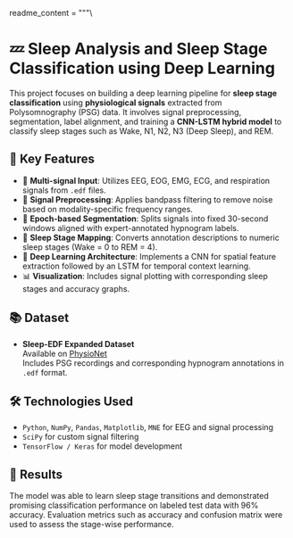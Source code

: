readme_content = """\
# 💤 Sleep Analysis and Sleep Stage Classification using Deep Learning

This project focuses on building a deep learning pipeline for **sleep stage classification** using **physiological signals** extracted from Polysomnography (PSG) data. It involves signal preprocessing, segmentation, label alignment, and training a **CNN-LSTM hybrid model** to classify sleep stages such as Wake, N1, N2, N3 (Deep Sleep), and REM.

## 📌 Key Features

- 🔬 **Multi-signal Input**: Utilizes EEG, EOG, EMG, ECG, and respiration signals from `.edf` files.
- 🧼 **Signal Preprocessing**: Applies bandpass filtering to remove noise based on modality-specific frequency ranges.
- 🧩 **Epoch-based Segmentation**: Splits signals into fixed 30-second windows aligned with expert-annotated hypnogram labels.
- 🧠 **Sleep Stage Mapping**: Converts annotation descriptions to numeric sleep stages (Wake = 0 to REM = 4).
- 🤖 **Deep Learning Architecture**: Implements a CNN for spatial feature extraction followed by an LSTM for temporal context learning.
- 📊 **Visualization**: Includes signal plotting with corresponding sleep stages and accuracy graphs.

## 📚 Dataset

- **Sleep-EDF Expanded Dataset**  
  Available on [PhysioNet](https://physionet.org/content/sleep-edfx/1.0.0/)  
  Includes PSG recordings and corresponding hypnogram annotations in `.edf` format.

## 🛠️ Technologies Used

- `Python`, `NumPy`, `Pandas`, `Matplotlib`, `MNE` for EEG and signal processing  
- `SciPy` for custom signal filtering  
- `TensorFlow / Keras` for model development

## 🧪 Results

The model was able to learn sleep stage transitions and demonstrated promising classification performance on labeled test data with 96% accuracy. Evaluation metrics such as accuracy and confusion matrix were used to assess the stage-wise performance.


